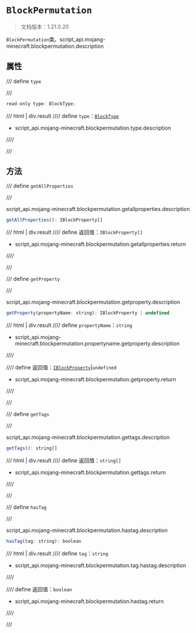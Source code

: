# `BlockPermutation`

> 文档版本：1.21.0.20

`BlockPermutation`类。script_api.mojang-minecraft.blockpermutation.description

## 属性

/// define
`type`


///

```js
read-only type: BlockType;
```

/// html | div.result
//// define
`type`：[`BlockType`](./blocktype.md)

- script_api.mojang-minecraft.blockpermutation.type.description


////

///


## 方法

/// define
`getAllProperties`


///

script_api.mojang-minecraft.blockpermutation.getallproperties.description

```js
getAllProperties(): IBlockProperty[]
```

/// html | div.result
//// define
返回值：`IBlockProperty[]`

- script_api.mojang-minecraft.blockpermutation.getallproperties.return


////

///


/// define
`getProperty`


///

script_api.mojang-minecraft.blockpermutation.getproperty.description

```js
getProperty(propertyName: string): IBlockProperty | undefined
```

/// html | div.result
//// define
`propertyName`：`string`

- script_api.mojang-minecraft.blockpermutation.propertyname.getproperty.description


////

//// define
返回值：[`IBlockProperty`](./iblockproperty.md)|`undefined`

- script_api.mojang-minecraft.blockpermutation.getproperty.return


////

///


/// define
`getTags`


///

script_api.mojang-minecraft.blockpermutation.gettags.description

```js
getTags(): string[]
```

/// html | div.result
//// define
返回值：`string[]`

- script_api.mojang-minecraft.blockpermutation.gettags.return


////

///


/// define
`hasTag`


///

script_api.mojang-minecraft.blockpermutation.hastag.description

```js
hasTag(tag: string): boolean
```

/// html | div.result
//// define
`tag`：`string`

- script_api.mojang-minecraft.blockpermutation.tag.hastag.description


////

//// define
返回值：`boolean`

- script_api.mojang-minecraft.blockpermutation.hastag.return


////

///

